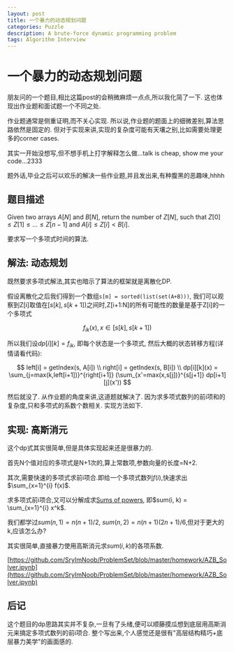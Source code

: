 ```yaml
---
layout: post
title: 一个暴力的动态规划问题
categories: Puzzle
description: A brute-force dynamic programming problem
tags: Algorithm Interview
---
```


# 一个暴力的动态规划问题

朋友问的一个题目,相比这篇post的会稍微麻烦一点点,所以我化简了一下. 这也体现出作业题和面试题一个不同之处.

作业题通常是侧重证明,而不关心实现. 所以说,作业题的题面上的细微差别,算法思路依然是固定的. 但对于实现来讲,实现的复杂度可能有天壤之别,比如需要处理更多的corner cases.

其实一开始没想写,但不想手机上打字解释怎么做...talk is cheap, show me your code...2333

题外话,毕业之后可以欢乐的解决一些作业题,并且发出来,有种腹黑的恶趣味,hhhh

## 题目描述

Given two arrays $A[N]$ and $B[N]$, return the number of $Z[N]$, such that $Z[0] \le Z[1] \le \dots \le Z[n-1]$ and $A[i] \le Z[i] < B[i]$.

要求写一个多项式时间的算法.

## 解法: 动态规划

既然要求多项式解法,其实也暗示了算法的框架就是离散化DP.

假设离散化之后我们得到一个数组`s[m] = sorted(list(set(A+B)))`, 我们可以观察到Z[i]取值在$[s[k],s[k+1])$之间时,Z[i+1:N]的所有可能性的数量是基于Z[i]的一个多项式

$$
f_{ik}(x), x \in [s[k], s[k+1])
$$

所以我们设$dp[i][k] = f_{ik}$, 即每个状态是一个多项式, 然后大概的状态转移方程(详情请看代码):

$$
left[i] = getIndex(s, A[i]) \\
right[i] = getIndex(s, B[i]) \\
dp[i][k](x) = \sum_{j=max(k,left[i+1])}^{right[i+1]} (\sum_{x'=max(x,s[j])}^{s[j+1]} dp[i+1][j](x')) 
$$

然后就没了. 从作业题的角度来讲,这道题就解决了. 因为求多项式数列的前i项和的复杂度,只和多项式的系数个数相关. 实现方法如下.

## 实现: 高斯消元

这个dp式其实很简单,但是具体实现起来还是很暴力的.

首先N个值对应的多项式是N+1次的,算上常数项,参数向量的长度=N+2.

其次,需要快速的多项式求前i项合.即给一个多项式数列$f(i)$,快速求出$\sum_{x=1}^{i} f(x)$.

求多项式前i项合,又可以分解成求[Sums of powers](https://en.wikipedia.org/wiki/Sums_of_powers), 即$sum(i, k) = \sum_{x=1}^{i} x^k$.

我们都学过$sum(n, 1) = n(n + 1)/2$, $sum(n, 2) = n(n + 1)(2n+1)/6$,但对于更大的k,应该怎么办?

其实很简单,直接暴力使用高斯消元求$sum(i,k)$的各项系数.

[https://github.com/SryImNoob/ProblemSet/blob/master/homework/AZB_Solver.ipynb](https://github.com/SryImNoob/ProblemSet/blob/master/homework/AZB_Solver.ipynb)

## 后记

这个题目的dp思路其实并不复杂,一旦有了头绪,便可以顺藤摸瓜想到底层用高斯消元来搞定多项式数列的前i项合. 整个写出来,个人感觉还是很有"高层结构精巧+底层暴力美学"的画面感的.
